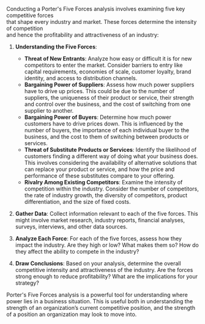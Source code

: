 Conducting a Porter's Five Forces analysis involves examining five key competitive forces \
that shape every industry and market. These forces determine the intensity of competition \
and hence the profitability and attractiveness of an industry:

1. **Understanding the Five Forces**:
   - **Threat of New Entrants**: Analyze how easy or difficult it is for new competitors to enter the market. Consider barriers to entry like capital requirements, economies of scale, customer loyalty, brand identity, and access to distribution channels.
   - **Bargaining Power of Suppliers**: Assess how much power suppliers have to drive up prices. This could be due to the number of suppliers, the uniqueness of their product or service, their strength and control over the business, and the cost of switching from one supplier to another.
   - **Bargaining Power of Buyers**: Determine how much power customers have to drive prices down. This is influenced by the number of buyers, the importance of each individual buyer to the business, and the cost to them of switching between products or services.
   - **Threat of Substitute Products or Services**: Identify the likelihood of customers finding a different way of doing what your business does. This involves considering the availability of alternative solutions that can replace your product or service, and how the price and performance of these substitutes compare to your offering.
   - **Rivalry Among Existing Competitors**: Examine the intensity of competition within the industry. Consider the number of competitors, the rate of industry growth, the diversity of competitors, product differentiation, and the size of fixed costs.

2. **Gather Data**: Collect information relevant to each of the five forces.
   This might involve market research, industry reports, financial analyses, surveys, interviews, and other data sources.

3. **Analyze Each Force**:
   For each of the five forces, assess how they impact the industry.
   Are they high or low? What makes them so? How do they affect the ability to compete in the industry?

4. **Draw Conclusions**:
   Based on your analysis, determine the overall competitive intensity and attractiveness of the industry.
   Are the forces strong enough to reduce profitability? What are the implications for your strategy?

Porter's Five Forces analysis is a powerful tool for understanding where power lies in a business situation.
This is useful both in understanding the strength of an organization’s current competitive position,
and the strength of a position an organization may look to move into.
